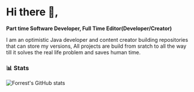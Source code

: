 
# Hi there 👋, 



**Part time Software Developer, Full Time Editor(Developer/Creator)**

I am an optimistic Java developer and content creator building repositories that can store my versions, 
All projects are build from sratch to all the way till it solves the real life problem and saves human time.



### 📊 Stats
![Forrest's GitHub stats](https://github-readme-stats.vercel.app/api?username=sanskar1812&show_icons=true&theme=gruvbox)